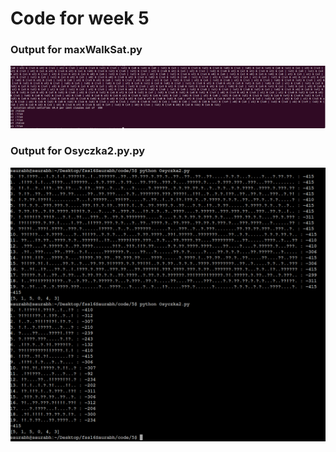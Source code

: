 # Code for week 5

### Output for maxWalkSat.py
![Part 2](https://raw.githubusercontent.com/SaurabhSakpal/fss16SmallThinExpert/master/code/5/screenshots/maxwalksat.png)


### Output for Osyczka2.py.py
![Part 2](https://github.com/SaurabhSakpal/fss16SmallThinExpert/blob/master/code/5/screenshots/MaxWalkSat.png)
